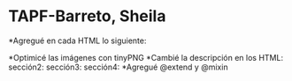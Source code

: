 # TAPF-Barreto, Sheila
*Agregué en cada HTML lo siguiente: 
    <meta name="Torneo de fútbol" content="Fútbol">
    <meta name="keywords" content="fútbol, torneo, competencia">
    <meta name="description=" content="Torneo a puro fútbol es una competencia de fútbol 5 y fútbol 8 desarrollada en la ciudad de Concordia, Entre Ríos" >
    
*Optimicé las imágenes con tinyPNG
*Cambié la descripción en los HTML:
sección2: <meta name="description=" content="Llená el formulario si querés formar parte del torneo más conocido de la ciudad de Concordia, E.R" >
sección3:  <meta name="description=" content="Conocé la historia de uno de los torneos mejor organizados de la ciudad de Concordia, E.R" >
sección4:  <meta name="description=" content="Te mostramos fotos de algunos de los encuentros del torneo A puro Fútbol">
*Agregué @extend y @mixin
    
